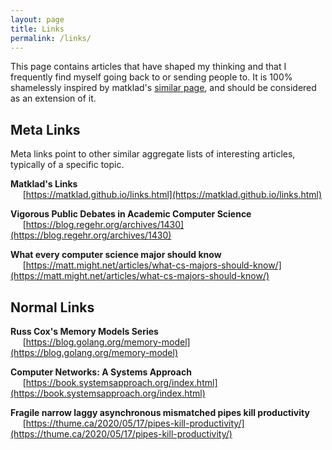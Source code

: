 ```yaml
---
layout: page
title: Links
permalink: /links/
---
```


This page contains articles that have shaped my thinking and that I frequently find myself going back to or sending people to. It is 100% shamelessly inspired by matklad's [similar page](https://matklad.github.io/links.html), and should be considered as an extension of it.

## Meta Links

Meta links point to other similar aggregate lists of interesting articles, typically of a specific topic.

**Matklad's Links**
<br>&nbsp;&nbsp;&nbsp;&nbsp;
[https://matklad.github.io/links.html](https://matklad.github.io/links.html)

**Vigorous Public Debates in Academic Computer Science**
<br>&nbsp;&nbsp;&nbsp;&nbsp; 
[https://blog.regehr.org/archives/1430](https://blog.regehr.org/archives/1430)

**What every computer science major should know**
<br>&nbsp;&nbsp;&nbsp;&nbsp;
[https://matt.might.net/articles/what-cs-majors-should-know/](https://matt.might.net/articles/what-cs-majors-should-know/)

## Normal Links

**Russ Cox's Memory Models Series**
<br>&nbsp;&nbsp;&nbsp;&nbsp;
[https://blog.golang.org/memory-model](https://blog.golang.org/memory-model)

**Computer Networks: A Systems Approach**
<br>&nbsp;&nbsp;&nbsp;&nbsp;
[https://book.systemsapproach.org/index.html](https://book.systemsapproach.org/index.html)

**Fragile narrow laggy asynchronous mismatched pipes kill productivity**
<br>&nbsp;&nbsp;&nbsp;&nbsp;
[https://thume.ca/2020/05/17/pipes-kill-productivity/](https://thume.ca/2020/05/17/pipes-kill-productivity/)